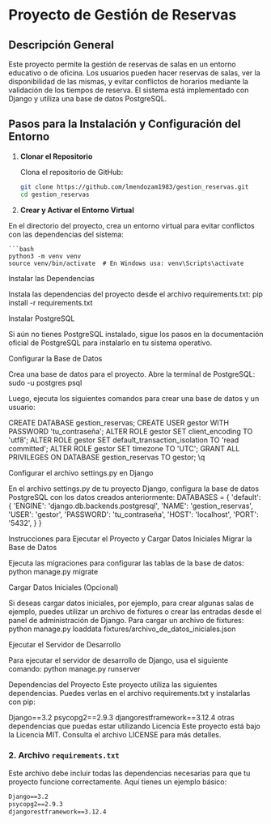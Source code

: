 # Proyecto de Gestión de Reservas

## Descripción General

Este proyecto permite la gestión de reservas de salas en un entorno educativo o de oficina. Los usuarios pueden hacer reservas de salas, ver la disponibilidad de las mismas, y evitar conflictos de horarios mediante la validación de los tiempos de reserva. El sistema está implementado con Django y utiliza una base de datos PostgreSQL.

## Pasos para la Instalación y Configuración del Entorno

1. **Clonar el Repositorio**

   Clona el repositorio de GitHub:

   ```bash
   git clone https://github.com/lmendozam1983/gestion_reservas.git
   cd gestion_reservas

2. **Crear y Activar el Entorno Virtual**

En el directorio del proyecto, crea un entorno virtual para evitar conflictos con las dependencias del sistema:

    ```bash
    python3 -m venv venv
    source venv/bin/activate  # En Windows usa: venv\Scripts\activate

Instalar las Dependencias

Instala las dependencias del proyecto desde el archivo requirements.txt:
pip install -r requirements.txt

Instalar PostgreSQL

Si aún no tienes PostgreSQL instalado, sigue los pasos en la documentación oficial de PostgreSQL para instalarlo en tu sistema operativo.

Configurar la Base de Datos

Crea una base de datos para el proyecto. Abre la terminal de PostgreSQL:
sudo -u postgres psql

Luego, ejecuta los siguientes comandos para crear una base de datos y un usuario:

CREATE DATABASE gestion_reservas;
CREATE USER gestor WITH PASSWORD 'tu_contraseña';
ALTER ROLE gestor SET client_encoding TO 'utf8';
ALTER ROLE gestor SET default_transaction_isolation TO 'read committed';
ALTER ROLE gestor SET timezone TO 'UTC';
GRANT ALL PRIVILEGES ON DATABASE gestion_reservas TO gestor;
\q

Configurar el archivo settings.py en Django

En el archivo settings.py de tu proyecto Django, configura la base de datos PostgreSQL con los datos creados anteriormente:
DATABASES = {
    'default': {
        'ENGINE': 'django.db.backends.postgresql',
        'NAME': 'gestion_reservas',
        'USER': 'gestor',
        'PASSWORD': 'tu_contraseña',
        'HOST': 'localhost',
        'PORT': '5432',
    }
}

Instrucciones para Ejecutar el Proyecto y Cargar Datos Iniciales
Migrar la Base de Datos

Ejecuta las migraciones para configurar las tablas de la base de datos:
python manage.py migrate

Cargar Datos Iniciales (Opcional)

Si deseas cargar datos iniciales, por ejemplo, para crear algunas salas de ejemplo, puedes utilizar un archivo de fixtures o crear las entradas desde el panel de administración de Django. Para cargar un archivo de fixtures:
python manage.py loaddata fixtures/archivo_de_datos_iniciales.json

Ejecutar el Servidor de Desarrollo

Para ejecutar el servidor de desarrollo de Django, usa el siguiente comando:
python manage.py runserver

Dependencias del Proyecto
Este proyecto utiliza las siguientes dependencias. Puedes verlas en el archivo requirements.txt y instalarlas con pip:

Django==3.2
psycopg2==2.9.3
djangorestframework==3.12.4
otras dependencias que puedas estar utilizando
Licencia
Este proyecto está bajo la Licencia MIT. Consulta el archivo LICENSE para más detalles.


### 2. Archivo `requirements.txt`

Este archivo debe incluir todas las dependencias necesarias para que tu proyecto funcione correctamente. Aquí tienes un ejemplo básico:

```txt
Django==3.2
psycopg2==2.9.3
djangorestframework==3.12.4

